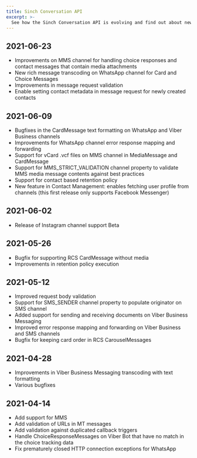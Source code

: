 ```yaml
---
title: Sinch Conversation API
excerpt: >-
  See how the Sinch Conversation API is evolving and find out about new features and bug fixes.
---
```


## 2021-06-23
- Improvements on MMS channel for handling choice responses and contact messages that contain media attachments
- New rich message transcoding on WhatsApp channel for Card and Choice Messages
- Improvements in message request validation
- Enable setting contact metadata in message request for newly created contacts

## 2021-06-09
- Bugfixes in the CardMessage text formatting on WhatsApp and Viber Business channels
- Improvements for WhatsApp channel error response mapping and forwarding
- Support for vCard .vcf files on MMS channel in MediaMessage and CardMessage
- Support for MMS_STRICT_VALIDATION channel property to validate MMS media message contents against best practices
- Support for contact based retention policy
- New feature in Contact Management: enables fetching user profile from channels (this first release only supports Facebook Messenger)

## 2021-06-02
- Release of Instagram channel support Beta

## 2021-05-26
- Bugfix for supporting RCS CardMessage without media
- Improvements in retention policy execution

## 2021-05-12
- Improved request body validation
- Support for SMS_SENDER channel property to populate originator on SMS channel
- Added support for sending and receiving documents on Viber Business Messaging
- Improved error response mapping and forwarding on Viber Business and SMS channels
- Bugfix for keeping card order in RCS CarouselMessages

## 2021-04-28
- Improvements in Viber Business Messaging transcoding with text formatting
- Various bugfixes

## 2021-04-14
 - Add support for MMS
 - Add validation of URLs in MT messages
 - Add validation against duplicated callback triggers
 - Handle ChoiceResponseMessages on Viber Bot that have no match in the choice tracking data
 - Fix prematurely closed HTTP connection exceptions for WhatsApp
 
